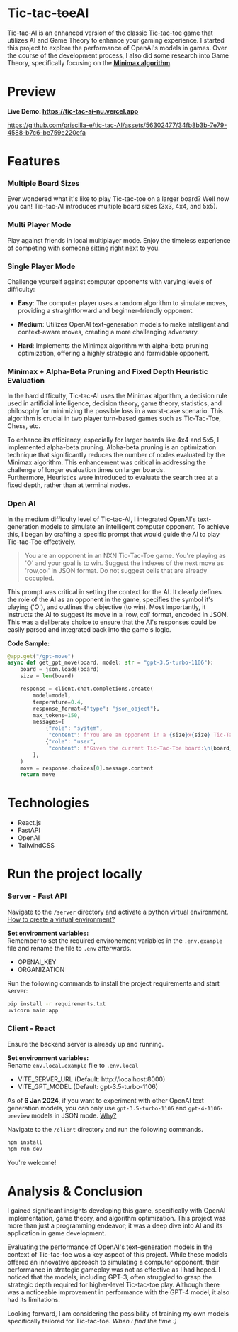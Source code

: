 # Tic-tac-~~toe~~AI

Tic-tac-AI is an enhanced version of the classic [Tic-tac-toe](https://en.wikipedia.org/wiki/Tic-tac-toe) game that utilizes AI and Game Theory to enhance your gaming experience. 
I started this project to explore the performance of OpenAI's models in games. Over the course of the development process, I also did some research into Game Theory, specifically focusing on the [**Minimax algorithm**](https://en.wikipedia.org/wiki/Minimax).

# Preview
**Live Demo:  https://tic-tac-ai-nu.vercel.app**

https://github.com/priscilla-e/tic-tac-AI/assets/56302477/34fb8b3b-7e79-4588-b7c6-be759e220efa

# Features
### Multiple Board Sizes
Ever wondered what it's like to play Tic-tac-toe on a larger board? Well now you can! Tic-tac-AI introduces multiple board sizes (3x3, 4x4, and 5x5).

### Multi Player Mode

Play against friends in local multiplayer mode. Enjoy the timeless experience of competing with someone sitting right next to you.

### Single Player Mode
Challenge yourself against computer opponents with varying levels of difficulty:

* **Easy**: The computer player uses a random algorithm to simulate moves, providing a straightforward and beginner-friendly opponent.

* **Medium**: Utilizes OpenAI text-generation models to make intelligent and context-aware moves, creating a more challenging adversary.

* **Hard**: Implements the Minimax algorithm with alpha-beta pruning optimization, offering a highly strategic and formidable opponent.


### Minimax + Alpha-Beta Pruning and Fixed Depth Heuristic Evaluation
In the hard difficulty, Tic-tac-AI uses the Minimax algorithm, a decision rule used in artificial intelligence, decision theory, game theory, statistics, and philosophy  for minimizing the possible loss in a worst-case scenario. 
This algorithm is crucial in two player turn-based games such as Tic-Tac-Toe, Chess, etc.  

To enhance its efficiency, especially for larger boards like 4x4 and 5x5, I implemented alpha-beta pruning. Alpha-beta pruning is an optimization technique that significantly reduces the number of nodes evaluated by the Minimax algorithm. This enhancement was critical in addressing the challenge of longer evaluation times on larger boards.  
Furthermore,  Heuristics were introduced to evaluate the search tree at a fixed depth, rather than at terminal nodes.

### Open AI 
In the medium difficulty level of Tic-tac-AI, I integrated OpenAI's text-generation models to simulate an intelligent computer opponent. To achieve this, I began by crafting a specific prompt that would guide the AI to play Tic-tac-Toe effectively.

> You are an opponent in an NXN Tic-Tac-Toe game. You're playing as 'O' and your goal is to win. Suggest the indexes of the next move as 'row,col' in JSON format. Do not suggest cells that are already occupied.

This prompt was critical in setting the context for the AI. It clearly defines the role of the AI as an opponent in the game, specifies the symbol it's playing ('O'), and outlines the objective (to win). Most importantly, it instructs the AI to suggest its move in a 'row, col' format, encoded in JSON. This was a deliberate choice to ensure that the AI's responses could be easily parsed and integrated back into the game's logic.



**Code Sample:**
```python
@app.get("/gpt-move")
async def get_gpt_move(board, model: str = "gpt-3.5-turbo-1106"):
    board = json.loads(board)
    size = len(board)

    response = client.chat.completions.create(
        model=model,
        temperature=0.4,
        response_format={"type": "json_object"},
        max_tokens=150,
        messages=[
            {"role": "system",
             "content": f"You are an opponent in a {size}x{size} Tic-Tac-Toe game. You're playing as 'O' and your goal is to win. Suggest the indexes of the next move as 'row,col' in JSON format. Do not suggest cells that are already occupied."},
            {"role": "user",
             "content": f"Given the current Tic-Tac-Toe board:\n{board}\nMake the next move for 'O':"},
        ],
    )
    move = response.choices[0].message.content
    return move

```
# Technologies
* React.js
* FastAPI
* OpenAI
* TailwindCSS

# Run the project locally
### Server  - Fast API
Navigate to the `/server` directory and activate a python virtual environment.  
[How to create a virtual environment?](https://docs.python.org/3/library/venv.html)

**Set environment variables:**  
Remember to set the required environement variables in the `.env.example `file and rename the file to `.env` afterwards.  
* OPENAI_KEY  
* ORGANIZATION

Run the following commands to install the project requirements and start server:
```bash
pip install -r requirements.txt
uvicorn main:app
```

### Client - React
Ensure the backend server is already up and running. 

**Set environment variables:**  
Rename `env.local.example` file to `.env.local`
* VITE_SERVER_URL (Default: http://localhost:8000)
* VITE_GPT_MODEL (Default: gpt-3.5-turbo-1106)

As of **6 Jan 2024**, if you want to experiment with other OpenAI text generation models, 
you can only use `gpt-3.5-turbo-1106` and `gpt-4-1106-preview` models in JSON mode.
[Why?](https://platform.openai.com/docs/guides/text-generation/json-mode)


Navigate to the `/client` directory and run the following commands.

```bash
npm install
npm run dev
```


You're welcome!

# Analysis & Conclusion

I gained significant insights developing this game, specifically with OpenAI implementation, game theory, and algorithm optimization.
This project was more than just a programming endeavor; it was a deep dive into AI and its application in game development.

Evaluating the performance of OpenAI's text-generation models in the context of Tic-tac-toe was a key aspect of this project.
While these models offered an innovative approach to simulating a computer opponent, their performance in strategic gameplay was not as effective as I had hoped.
I noticed that the models, including GPT-3, often struggled to grasp the strategic depth required for higher-level Tic-tac-toe play. Although there was a noticeable improvement in performance with the GPT-4 model, it also had its limitations. 

Looking forward, I am considering the possibility of training my own models specifically tailored for Tic-tac-toe. _When i find the time :)_

